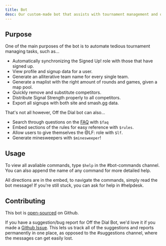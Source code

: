 ```yaml
---
title: Bot
desc: Our custom-made bot that assists with tournament management and other things also.
---
```


## Purpose

One of the main purposes of the bot is to automate tedious tournament managing tasks, such as...

- Automatically synchronizing the <Mention>Signed Up!</Mention> role with those that have signed up.
- View profile and signup data for a user.
- Generate an alliterative team name for every single team.
- Generate a maplist with the right amount of rounds and games, given a map pool.
- Quickly remove and substitute competitors.
- Distribute Signal Strength properly to all competitors.
- Export all signups with both site and smash.gg data.

That's not all however, Off the Dial bot can also...

- Search through questions on the [FAQ](/faq) with `$faq`
- Embed sections of the rules for easy reference with `$rules`.
- Allow users to give themselves the <Mention>@LF:</Mention> role with `$lf`.
- Generate minesweepers with `$minesweeper`!

## Usage

To view all avaliable commands, type `$help` in the <Mention>#bot-commands</Mention> channel. You can also append the name of any command for more detailed help.

All directions are in the embed, to navigate the commands, simply read the bot message! If you're still stuck, you can ask for help in <Mention>#helpdesk</Mention>.

## Contributing

This bot is [open-sourced](https://github.com/offthedial/bot) on Github.

If you have a suggestion/bug report for Off the Dial Bot, we'd love it if you made a [Github Issue](https://github.com/offthedial/bot/issues/new/choose). This lets us track all of the suggestions and reports permanently in one place, as opposed to the <Mention>#suggestions</Mention> channel, where the messages can get easily lost.
